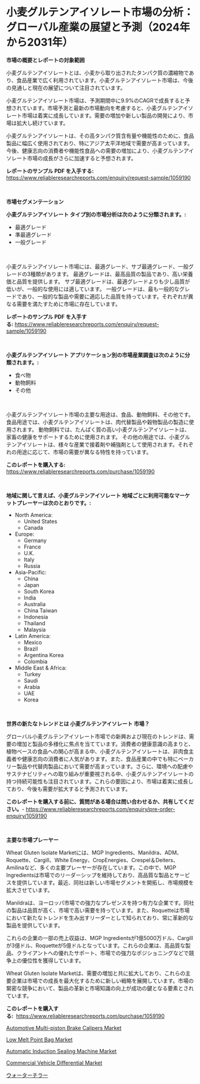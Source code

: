 <p><h1>小麦グルテンアイソレート市場の分析：グローバル産業の展望と予測（2024年から2031年）</h1></p><p><strong>市場の概要とレポートの対象範囲</strong></p>
<p><p>小麦グルテンアイソレートとは、小麦から取り出されたタンパク質の濃縮物であり、食品産業で広く利用されています。小麦グルテンアイソレート市場は、今後の見通しと現在の展望について注目されています。</p><p>小麦グルテンアイソレート市場は、予測期間中に9.9%のCAGRで成長すると予想されています。市場予測と最新の市場動向を考慮すると、小麦グルテンアイソレート市場は着実に成長しています。需要の増加や新しい製品の開発により、市場は拡大し続けています。</p><p>小麦グルテンアイソレートは、その高タンパク質含有量や機能性のために、食品製品に幅広く使用されており、特にアジア太平洋地域で需要が高まっています。今後、健康志向の消費者や機能性食品への需要の増加により、小麦グルテンアイソレート市場の成長がさらに加速すると予想されます。</p></p>
<p><strong>レポートのサンプル PDF を入手する:</strong> <a href="https://www.reliableresearchreports.com/enquiry/request-sample/1059190">https://www.reliableresearchreports.com/enquiry/request-sample/1059190</a></p>
<p>&nbsp;</p>
<p><strong>市場セグメンテーション</strong></p>
<p><strong>小麦グルテンアイソレート タイプ別の市場分析は次のように分類されます。:</strong></p>
<p><ul><li>最適グレード</li><li>準最適グレード</li><li>一般グレード</li></ul></p>
<p>&nbsp;</p>
<p><p>小麦グルテンアイソレート市場には、最適グレード、サブ最適グレード、一般グレードの3種類があります。 最適グレードは、最高品質の製品であり、高い栄養価と品質を提供します。 サブ最適グレードは、最適グレードよりも少し品質が低いが、一般的な使用には適しています。 一般グレードは、最も一般的なグレードであり、一般的な製品や需要に適応した品質を持っています。それぞれが異なる需要を満たすために市場に存在しています。</p></p>
<p><strong>レポートのサンプル PDF を入手する:</strong>&nbsp;<a href="https://www.reliableresearchreports.com/enquiry/request-sample/1059190">https://www.reliableresearchreports.com/enquiry/request-sample/1059190</a></p>
<p>&nbsp;</p>
<p><strong> 小麦グルテンアイソレート アプリケーション別の市場産業調査は次のように分類されます。:</strong></p>
<p><ul><li>食べ物</li><li>動物飼料</li><li>その他</li></ul></p>
<p>&nbsp;</p>
<p><p>小麦グルテンアイソレート市場の主要な用途は、食品、動物飼料、その他です。 食品用途では、小麦グルテンアイソレートは、肉代替製品や穀物製品の製造に使用されます。 動物飼料では、たんぱく質の高い小麦グルテンアイソレートは、家畜の健康をサポートするために使用されます。 その他の用途では、小麦グルテンアイソレートは、様々な産業で接着剤や補強剤として使用されます。それぞれの用途に応じて、市場の需要が異なる特性を持っています。</p></p>
<p><strong>このレポートを購入する:</strong>&nbsp; <a href="https://www.reliableresearchreports.com/purchase/1059190">https://www.reliableresearchreports.com/purchase/1059190</a></p>
<p>&nbsp;</p>
<p><strong>地域に関して言えば、小麦グルテンアイソレート 地域ごとに利用可能なマーケットプレーヤーは次のとおりです。:</strong></p>
<p><ul>
    <li>
        North America:
        <ul>
            <li>United States</li>
            <li>Canada</li>
        </ul>
    </li>
    <li>
        Europe:
        <ul>
            <li>Germany</li>
            <li>France</li>
            <li>U.K.</li>
            <li>Italy</li>
            <li>Russia</li>
        </ul>
    </li>
    <li>
        Asia-Pacific:
        <ul>
            <li>China</li>
            <li>Japan</li>
            <li>South Korea</li>
            <li>India</li>
            <li>Australia</li>
            <li>China Taiwan</li>
            <li>Indonesia</li>
            <li>Thailand</li>
            <li>Malaysia</li>
        </ul>
    </li>
    <li>
        Latin America:
        <ul>
            <li>Mexico</li>
            <li>Brazil</li>
            <li>Argentina Korea</li>
            <li>Colombia</li>
        </ul>
    </li>
    <li>
        Middle East & Africa:
        <ul>
            <li>Turkey</li>
            <li>Saudi</li>
            <li>Arabia</li>
            <li>UAE</li>
            <li>Korea</li>
        </ul>
    </li>
    </ul></p>
<p>&nbsp;</p>
<p><strong>世界の新たなトレンドとは 小麦グルテンアイソレート 市場？</strong></p>
<p><p>グローバル小麦グルテンアイソレート市場での新興および現在のトレンドは、需要の増加と製品の多様化に焦点を当てています。消費者の健康意識の高まりと、植物ベースの食品への関心が高まる中、小麦グルテンアイソレートは、非肉食主義者や健康志向の消費者に人気があります。また、食品産業の中でも特にベーカリー製品や代替肉製品において需要が高まっています。さらに、環境への配慮やサステナビリティへの取り組みが重要視される中、小麦グルテンアイソレートの持つ持続可能性も注目されています。これらの要因により、市場は着実に成長しており、今後も需要が拡大すると予測されています。</p></p>
<p><strong>このレポートを購入する前に、質問がある場合は問い合わせるか、共有してください。</strong>- <a href="https://www.reliableresearchreports.com/enquiry/pre-order-enquiry/1059190">https://www.reliableresearchreports.com/enquiry/pre-order-enquiry/1059190</a></p>
<p>&nbsp;</p>
<p><strong>主要な市場プレーヤー</strong></p>
<p><p>Wheat Gluten Isolate Marketには、MGP Ingredients、Manildra、ADM、Roquette、Cargill、White Energy、CropEnergies、Crespel＆Deiters、Amilinaなど、多くの主要プレーヤーが存在しています。この中で、MGP Ingredientsは市場でのリーダーシップを維持しており、高品質な製品とサービスを提供しています。最近、同社は新しい市場セグメントを開拓し、市場規模を拡大させています。</p><p>Manildraは、ヨーロッパ市場での強力なプレゼンスを持つ有力な企業です。同社の製品は品質が高く、市場で高い需要を持っています。また、Roquetteは市場において新たなトレンドを生み出すリーダーとして知られており、常に革新的な製品を提供しています。</p><p>これらの企業の一部の売上収益は、MGP Ingredientsが1億5000万ドル、Cargillが3億ドル、Roquetteが5億ドルとなっています。これらの企業は、高品質な製品、クライアントへの優れたサポート、市場での強力なポジショニングなどで競争上の優位性を獲得しています。</p><p>Wheat Gluten Isolate Marketは、需要の増加と共に拡大しており、これらの主要企業は市場での成長を最大化するために新しい戦略を展開しています。市場の緊密な競争において、製品の革新と市場知識の向上が成功の鍵となる要素とされています。</p></p>
<p><strong>このレポートを購入する:</strong>&nbsp;&nbsp;<a href="https://www.reliableresearchreports.com/purchase/1059190">https://www.reliableresearchreports.com/purchase/1059190</a></p>
<p><p><a href="https://github.com/kufem1/Market-Research-Report-List-1/blob/main/automotive-multi-piston-brake-calipers-market.md">Automotive Multi-piston Brake Calipers Market</a></p><p><a href="https://issuu.com/reportprime-2/docs/low-melt-point-bag-market-size-2030.pptx">Low Melt Point Bag Market</a></p><p><a href="https://frill-swim-3cd.notion.site/Automatic-Induction-Sealing-Machine-Market-A-Comprehensive-Report-of-its-Market-Share-Growth-Tren-c739825c243d437e80c559f136255310">Automatic Induction Sealing Machine Market</a></p><p><a href="https://github.com/kosella/Market-Research-Report-List-2/blob/main/commercial-vehicle-differential-market.md">Commercial Vehicle Differential Market</a></p><p><a href="https://github.com/oqoeusbvpadwjs08/Market-Research-Report-List-1/blob/main/6725238188630.md">ウォーターチラー</a></p></p>